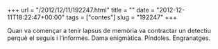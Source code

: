+++
url = "/2012/12/11/192247.html"
title = ""
date = "2012-12-11T18:22:47+00:00"
tags = ["contes"]
slug = "192247"
+++

Quan va començar a tenir lapsus de memòria va contractar un detectiu perquè el seguís i l’informés. Dama enigmàtica. Píndoles. Engranatges.
